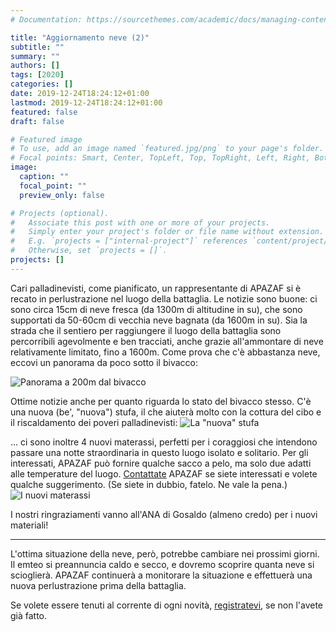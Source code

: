 ```yaml
---
# Documentation: https://sourcethemes.com/academic/docs/managing-content/

title: "Aggiornamento neve (2)"
subtitle: ""
summary: ""
authors: []
tags: [2020]
categories: []
date: 2019-12-24T18:24:12+01:00
lastmod: 2019-12-24T18:24:12+01:00
featured: false
draft: false

# Featured image
# To use, add an image named `featured.jpg/png` to your page's folder.
# Focal points: Smart, Center, TopLeft, Top, TopRight, Left, Right, BottomLeft, Bottom, BottomRight.
image:
  caption: ""
  focal_point: ""
  preview_only: false

# Projects (optional).
#   Associate this post with one or more of your projects.
#   Simply enter your project's folder or file name without extension.
#   E.g. `projects = ["internal-project"]` references `content/project/deep-learning/index.md`.
#   Otherwise, set `projects = []`.
projects: []
---
```


Cari palladinevisti, come pianificato, un rappresentante di APAZAF si è recato in perlustrazione nel luogo della battaglia.
Le notizie sono buone: ci sono circa 15cm di neve fresca (da 1300m di altitudine in su), che sono supportati da 50-60cm di vecchia neve bagnata (da 1600m in su).
Sia la strada che il sentiero per raggiungere il luogo della battaglia sono percorribili agevolmente e ben tracciati, anche grazie all'ammontare di neve relativamente limitato, fino a 1600m. Come prova che c'è abbastanza neve, eccovi un panorama da poco sotto il bivacco:

![Panorama a 200m dal bivacco](/media/post/menegazzi_neve.jpg)

Ottime notizie anche per quanto riguarda lo stato del bivacco stesso. C'è una nuova (be', "nuova") stufa, il che aiuterà molto con la cottura del cibo e il riscaldamento dei poveri palladinevisti:
![La "nuova" stufa](/media/post/menegazzi_stufa.jpg)

... ci sono inoltre 4 nuovi materassi, perfetti per i coraggiosi che intendono passare una notte straordinaria in questo luogo isolato e solitario. Per gli interessati, APAZAF può fornire qualche sacco a pelo, ma solo due adatti alle temperature del luogo. [Contattate](/it/contact) APAZAF se siete interessati e volete qualche suggerimento. (Se siete in dubbio, fatelo. Ne vale la pena.)
![I nuovi materassi](/media/post/menegazzi_letti.jpg)

I nostri ringraziamenti vanno all'ANA di Gosaldo (almeno credo) per i nuovi materiali!

---

L'ottima situazione della neve, però, potrebbe cambiare nei prossimi giorni. Il emteo si preannuncia caldo e secco, e dovremo scoprire quanta neve si scioglierà. APAZAF continuerà a monitorare la situazione e effettuerà una nuova perlustrazione prima della battaglia.

Se volete essere tenuti al corrente di ogni novità, [registratevi](/it/register), se non l'avete già fatto.
